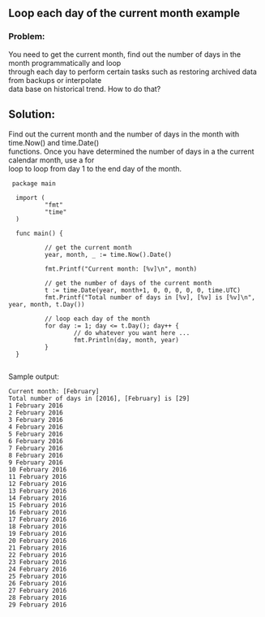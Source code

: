 ## Loop each day of the current month example

### Problem:
You need to get the current month, find out the number of days in the month programmatically and loop   
through each day to perform certain tasks such as restoring archived data from backups or interpolate    
data base on historical trend. How to do that?

##  Solution:
Find out the current month and the number of days in the month with time.Now() and time.Date()    
functions. Once you have determined the number of days in a the current calendar month, use a for    
loop to loop from day 1 to the end day of the month. 

```golang
 package main

  import (
          "fmt"
          "time"
  )

  func main() {

          // get the current month
          year, month, _ := time.Now().Date()

          fmt.Printf("Current month: [%v]\n", month)

          // get the number of days of the current month
          t := time.Date(year, month+1, 0, 0, 0, 0, 0, time.UTC)
          fmt.Printf("Total number of days in [%v], [%v] is [%v]\n", year, month, t.Day())

          // loop each day of the month
          for day := 1; day <= t.Day(); day++ {
                  // do whatever you want here ...
                  fmt.Println(day, month, year)
          }
  }
  
  ```
Sample output:

```
Current month: [February]
Total number of days in [2016], [February] is [29]
1 February 2016
2 February 2016
3 February 2016
4 February 2016
5 February 2016
6 February 2016
7 February 2016
8 February 2016
9 February 2016
10 February 2016
11 February 2016
12 February 2016
13 February 2016
14 February 2016
15 February 2016
16 February 2016
17 February 2016
18 February 2016
19 February 2016
20 February 2016
21 February 2016
22 February 2016
23 February 2016
24 February 2016
25 February 2016
26 February 2016
27 February 2016
28 February 2016
29 February 2016
```

